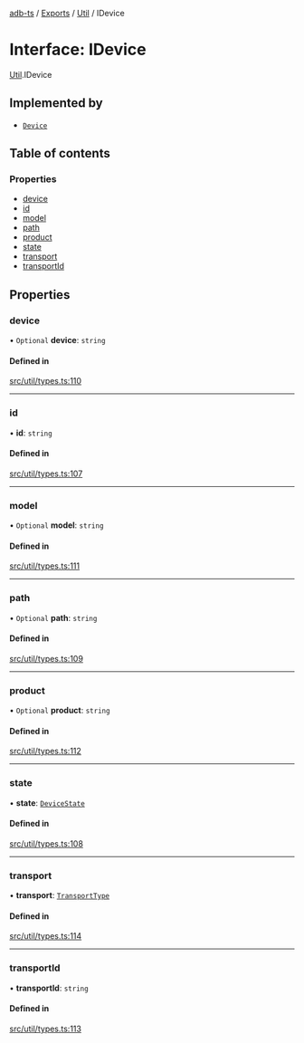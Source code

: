 [adb-ts](../README.md) / [Exports](../modules.md) / [Util](../modules/Util.md) / IDevice

# Interface: IDevice

[Util](../modules/Util.md).IDevice

## Implemented by

-   [`Device`](../classes/Device.Device.md)

## Table of contents

### Properties

-   [device](Util.IDevice.md#device)
-   [id](Util.IDevice.md#id)
-   [model](Util.IDevice.md#model)
-   [path](Util.IDevice.md#path)
-   [product](Util.IDevice.md#product)
-   [state](Util.IDevice.md#state)
-   [transport](Util.IDevice.md#transport)
-   [transportId](Util.IDevice.md#transportid)

## Properties

### device

• `Optional` **device**: `string`

#### Defined in

[src/util/types.ts:110](https://github.com/Maaaartin/adb-ts/blob/5393493/src/util/types.ts#L110)

---

### id

• **id**: `string`

#### Defined in

[src/util/types.ts:107](https://github.com/Maaaartin/adb-ts/blob/5393493/src/util/types.ts#L107)

---

### model

• `Optional` **model**: `string`

#### Defined in

[src/util/types.ts:111](https://github.com/Maaaartin/adb-ts/blob/5393493/src/util/types.ts#L111)

---

### path

• `Optional` **path**: `string`

#### Defined in

[src/util/types.ts:109](https://github.com/Maaaartin/adb-ts/blob/5393493/src/util/types.ts#L109)

---

### product

• `Optional` **product**: `string`

#### Defined in

[src/util/types.ts:112](https://github.com/Maaaartin/adb-ts/blob/5393493/src/util/types.ts#L112)

---

### state

• **state**: [`DeviceState`](../modules/Util.md#devicestate)

#### Defined in

[src/util/types.ts:108](https://github.com/Maaaartin/adb-ts/blob/5393493/src/util/types.ts#L108)

---

### transport

• **transport**: [`TransportType`](../modules/Util.md#transporttype)

#### Defined in

[src/util/types.ts:114](https://github.com/Maaaartin/adb-ts/blob/5393493/src/util/types.ts#L114)

---

### transportId

• **transportId**: `string`

#### Defined in

[src/util/types.ts:113](https://github.com/Maaaartin/adb-ts/blob/5393493/src/util/types.ts#L113)
